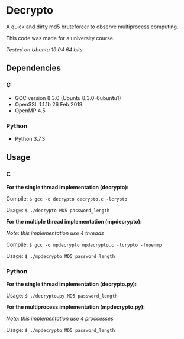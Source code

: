 # Decrypto

A quick and dirty md5 bruteforcer to observe multiprocess computing.

This code was made for a university course.

_Tested on Ubuntu 19.04 64 bits_

## Dependencies

### C

- GCC version 8.3.0 (Ubuntu 8.3.0-6ubuntu1)
- OpenSSL 1.1.1b  26 Feb 2019
- OpenMP 4.5

### Python

- Python 3.7.3

## Usage

### C

**For the single thread implementation (decrypto):**

Compile:
`$ gcc -o decrypto decrypto.c -lcrypto`

Usage:
`$ ./decrypto MD5 password_length`

**For the multiple thread implementation (mpdecrypto):**

_Note: this implementation use 4 threads_

Compile:
`$ gcc -o mpdecrypto mpdecrypto.c -lcrypto -fopenmp`

Usage:
`$ ./mpdecrypto MD5 password_length`

### Python

**For the single thread implementation (decrypto.py):**

Usage:
`$ ./decrypto.py MD5 password_length`

**For the multiprocess implementation (mpdecrypto.py):**

_Note: this implementation use 4 proccesses_

Usage:
`$ ./mpdecrypto MD5 password_length`
